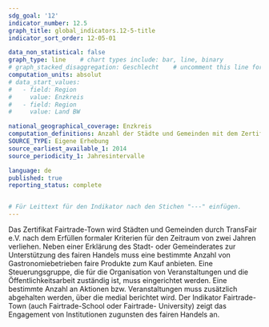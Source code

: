 ```yaml
---
sdg_goal: '12'
indicator_number: 12.5
graph_title: global_indicators.12-5-title 
indicator_sort_order: 12-05-01

data_non_statistical: false
graph_type: line    # chart types include: bar, line, binary
# graph_stacked_disaggregation: Geschlecht    # uncomment this line for stacked bars. eplace "Geschlecht" with the field of aggregation.
computation_units: absolut
# data_start_values:
#   - field: Region
#     value: Enzkreis
#   - field: Region
#     value: Land BW

national_geographical_coverage: Enzkreis
computation_definitions: Anzahl der Städte und Gemeinden mit dem Zertifikat Fairtrade-Town / Anzahl der Gemeinden im Kreis
SOURCE_TYPE: Eigene Erhebung
source_earliest_available_1: 2014
source_periodicity_1: Jahresintervalle

language: de
published: true
reporting_status: complete


# Für Leittext für den Indikator nach den Stichen "---" einfügen.
---
```


Das Zertifikat Fairtrade-Town wird Städten und Gemeinden durch TransFair e.V. nach dem Erfüllen formaler Kriterien für den Zeitraum von zwei Jahren verliehen. Neben einer Erklärung des Stadt- oder Gemeinderates zur Unterstützung des fairen Handels muss eine bestimmte Anzahl von Gastronomiebetrieben faire Produkte zum Kauf anbieten. Eine Steuerungsgruppe, die für die Organisation von Veranstaltungen und die Öffentlichkeitsarbeit zuständig ist, muss eingerichtet werden. Eine bestimmte Anzahl an Aktionen bzw. Veranstaltungen muss zusätzlich abgehalten werden, über die medial berichtet wird.
Der Indikator Fairtrade-Town (auch Fairtrade-School oder Fairtrade- University) zeigt das Engagement von Institutionen zugunsten des fairen Handels an.